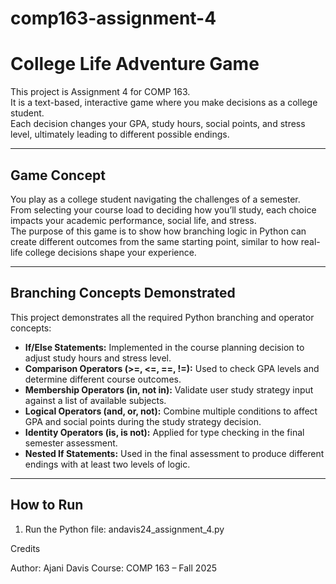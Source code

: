 # comp163-assignment-4

# College Life Adventure Game

This project is Assignment 4 for COMP 163.  
It is a text-based, interactive game where you make decisions as a college student.  
Each decision changes your GPA, study hours, social points, and stress level, ultimately leading to different possible endings.

---

## Game Concept

You play as a college student navigating the challenges of a semester.  
From selecting your course load to deciding how you’ll study, each choice impacts your academic performance, social life, and stress.  
The purpose of this game is to show how branching logic in Python can create different outcomes from the same starting point, similar to how real-life college decisions shape your experience.

---

## Branching Concepts Demonstrated

This project demonstrates all the required Python branching and operator concepts:

- **If/Else Statements:** Implemented in the course planning decision to adjust study hours and stress level.
- **Comparison Operators (>=, <=, ==, !=):** Used to check GPA levels and determine different course outcomes.
- **Membership Operators (in, not in):** Validate user study strategy input against a list of available subjects.
- **Logical Operators (and, or, not):** Combine multiple conditions to affect GPA and social points during the study strategy decision.
- **Identity Operators (is, is not):** Applied for type checking in the final semester assessment.
- **Nested If Statements:** Used in the final assessment to produce different endings with at least two levels of logic.

---

## How to Run

1. Run the Python file:
andavis24_assignment_4.py

Credits

Author: Ajani Davis
Course: COMP 163 – Fall 2025

